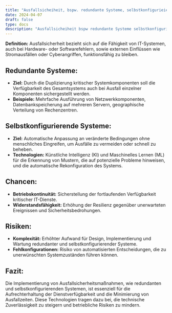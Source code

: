 ```yaml
---
title: "Ausfallsicheiheit, bspw. redundante Systeme, selbstkonfigurieiende Systeme"
date: 2024-04-07
draft: false
type: docs
description: "Ausfallsicheiheit bspw redundante Systeme selbstkonfigurieiende Systeme"
---
```


**Definition:** Ausfallsicherheit bezieht sich auf die Fähigkeit von IT-Systemen, auch bei Hardware- oder Softwarefehlern, sowie externen Einflüssen wie Stromausfällen oder Cyberangriffen, funktionsfähig zu bleiben.

## Redundante Systeme:

- **Ziel:** Durch die Duplizierung kritischer Systemkomponenten soll die Verfügbarkeit des Gesamtsystems auch bei Ausfall einzelner Komponenten sichergestellt werden.
- **Beispiele:** Mehrfache Ausführung von Netzwerkkomponenten, Datenbankspeicherung auf mehreren Servern, geographische Verteilung von Rechenzentren.

## Selbstkonfigurierende Systeme:

- **Ziel:** Automatische Anpassung an veränderte Bedingungen ohne menschliches Eingreifen, um Ausfälle zu vermeiden oder schnell zu beheben.
- **Technologien:** Künstliche Intelligenz (KI) und Maschinelles Lernen (ML) für die Erkennung von Mustern, die auf potenzielle Probleme hinweisen, und die automatische Rekonfiguration des Systems.

## Chancen:

- **Betriebskontinuität:** Sicherstellung der fortlaufenden Verfügbarkeit kritischer IT-Dienste.
- **Widerstandsfähigkeit:** Erhöhung der Resilienz gegenüber unerwarteten Ereignissen und Sicherheitsbedrohungen.

## Risiken:

- **Komplexität:** Erhöhter Aufwand für Design, Implementierung und Wartung redundanter und selbstkonfigurierender Systeme.
- **Fehlkonfigurationen:** Risiko von automatisierten Entscheidungen, die zu unerwünschten Systemzuständen führen können.

## Fazit:

Die Implementierung von Ausfallsicherheitsmaßnahmen, wie redundanten und selbstkonfigurierenden Systemen, ist essenziell für die Aufrechterhaltung der Dienstverfügbarkeit und die Minimierung von Ausfallzeiten. Diese Technologien tragen dazu bei, die technische Zuverlässigkeit zu steigern und betriebliche Risiken zu mindern.

